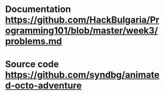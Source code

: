 # Documentation https://github.com/HackBulgaria/Programming101/blob/master/week3/problems.md

# Source code https://github.com/syndbg/animated-octo-adventure
